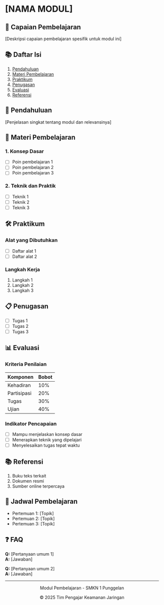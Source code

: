 # [NAMA MODUL]

## 🎯 Capaian Pembelajaran
[Deskripsi capaian pembelajaran spesifik untuk modul ini]

## 📚 Daftar Isi
1. [Pendahuluan](#-pendahuluan)
2. [Materi Pembelajaran](#-materi-pembelajaran)
3. [Praktikum](#-praktikum)
4. [Penugasan](#-penugasan)
5. [Evaluasi](#-evaluasi)
6. [Referensi](#-referensi)

## 📖 Pendahuluan
[Penjelasan singkat tentang modul dan relevansinya]

## 📝 Materi Pembelajaran

### 1. Konsep Dasar
- [ ] Poin pembelajaran 1
- [ ] Poin pembelajaran 2
- [ ] Poin pembelajaran 3

### 2. Teknik dan Praktik
- [ ] Teknik 1
- [ ] Teknik 2
- [ ] Teknik 3

## 🛠️ Praktikum

### Alat yang Dibutuhkan
- [ ] Daftar alat 1
- [ ] Daftar alat 2

### Langkah Kerja
1. Langkah 1
2. Langkah 2
3. Langkah 3

## 📋 Penugasan
- [ ] Tugas 1
- [ ] Tugas 2
- [ ] Tugas 3

## 📊 Evaluasi
### Kriteria Penilaian
| Komponen | Bobot |
|----------|-------|
| Kehadiran | 10% |
| Partisipasi | 20% |
| Tugas | 30% |
| Ujian | 40% |

### Indikator Pencapaian
- [ ] Mampu menjelaskan konsep dasar
- [ ] Menerapkan teknik yang dipelajari
- [ ] Menyelesaikan tugas tepat waktu

## 📚 Referensi
1. Buku teks terkait
2. Dokumen resmi
3. Sumber online terpercaya

## 📅 Jadwal Pembelajaran
- Pertemuan 1: [Topik]
- Pertemuan 2: [Topik]
- Pertemuan 3: [Topik]

## ❓ FAQ
**Q:** [Pertanyaan umum 1]  
**A:** [Jawaban]

**Q:** [Pertanyaan umum 2]  
**A:** [Jawaban]

---
<div align="center">
  <p>Modul Pembelajaran - SMKN 1 Punggelan</p>
  <p>© 2025 Tim Pengajar Keamanan Jaringan</p>
</div>
